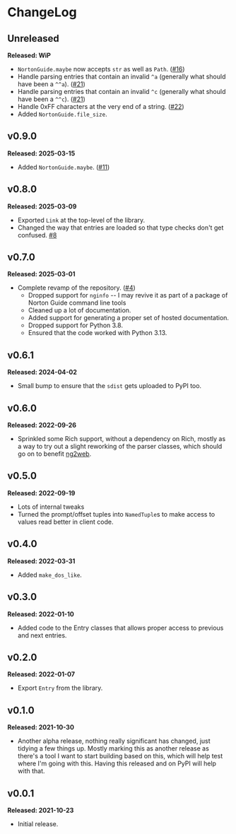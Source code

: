 # ChangeLog

## Unreleased

**Released: WiP**

- `NortonGuide.maybe` now accepts `str` as well as `Path`.
  ([#16](https://github.com/davep/ngdb.py/pull/16))
- Handle parsing entries that contain an invalid `^a` (generally what should
  have been a `^^a`). ([#21](https://github.com/davep/ngdb.py/pull/21))
- Handle parsing entries that contain an invalid `^c` (generally what should
  have been a `^^c`). ([#21](https://github.com/davep/ngdb.py/pull/21))
- Handle 0xFF characters at the very end of a string.
  ([#22](https://github.com/davep/ngdb.py/pull/22))
- Added `NortonGuide.file_size`.

## v0.9.0

**Released: 2025-03-15**

- Added `NortonGuide.maybe`.
  ([#11](https://github.com/davep/ngdb.py/pull/11))

## v0.8.0

**Released: 2025-03-09**

- Exported `Link` at the top-level of the library.
- Changed the way that entries are loaded so that type checks don't get
  confused. [#8](https://github.com/davep/ngdb.py/issues/8)

## v0.7.0

**Released: 2025-03-01**

- Complete revamp of the repository.
  ([#4](https://github.com/davep/ngdb.py/pull/4))
  - Dropped support for `nginfo` -- I may revive it as part of a package of
    Norton Guide command line tools
  - Cleaned up a lot of documentation.
  - Added support for generating a proper set of hosted documentation.
  - Dropped support for Python 3.8.
  - Ensured that the code worked with Python 3.13.

## v0.6.1

**Released: 2024-04-02**

- Small bump to ensure that the `sdist` gets uploaded to PyPI too.

## v0.6.0

**Released: 2022-09-26**

- Sprinkled some Rich support, without a dependency on Rich, mostly as a way
  to try out a slight reworking of the parser classes, which should go on to
  benefit [ng2web](https://github.com/davep/ng2web).

## v0.5.0

**Released: 2022-09-19**

- Lots of internal tweaks
- Turned the prompt/offset tuples into `NamedTuple`s to make access to
  values read better in client code.

## v0.4.0

**Released: 2022-03-31**

- Added `make_dos_like`.

## v0.3.0

**Released: 2022-01-10**

- Added code to the Entry classes that allows proper access to previous and
  next entries.

## v0.2.0

**Released: 2022-01-07**

- Export `Entry` from the library.

## v0.1.0

**Released: 2021-10-30**

- Another alpha release, nothing really significant has changed, just
  tidying a few things up. Mostly marking this as another release as there's
  a tool I want to start building based on this, which will help test where
  I'm going with this. Having this released and on PyPI will help with that.

## v0.0.1

**Released: 2021-10-23**

- Initial release.

[//]: # (ChangeLog.md ends here)
